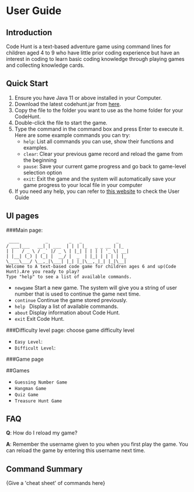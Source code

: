 # User Guide

## Introduction

Code Hunt is a text-based adventure game using command lines for children aged 4 to 9 who have little prior coding experience but have an interest in coding to learn basic coding knowledge through playing games and collecting knowledge cards.

## Quick Start

1. Ensure you have Java 11 or above installed in your Computer.
2. Download the latest codehunt.jar from [here](http://link.to/duke).
3. Copy the file to the folder you want to use as the home folder for your CodeHunt.
4. Double-click the file to start the game.
5. Type the command in the command box and press Enter to execute it. Here are some example commands you can try:
   - `help`: List all commands you can use, show their functions and examples.
   - `clear`: Clear your previous game record and reload the game from the beginning
   - `pause`: Save your current game progress and go back to game-level selection option
   - `exit`: Exit the game and the system will automatically save your game progress to your local file in your computer
6. If you need any help, you can refer to [this website](http://link.to/duke) to check the User Guide


## UI pages
###Main page:
```
 ____          _        _   _             _  
/ ___|___   __| | ___  | | | |_   _ _ __ | |_
| |   / _ \ / _` |/ _ \ | |_| | | | | '_ \| __|
| |__| (_) | (_| |  __/ |  _  | |_| | | | | |_
\____\___/ \__,_|\___| |_| |_|\__,_|_| |_|\__|
Welcome to A text-based code game for children ages 6 and up(Code Hunt).Are you ready to play?
Type "help" to see a list of available commands.
```

- `newgame`     Start a new game. The system will give you a string of user number that is used to continue the game next time.
- `continue`    Continue the game stored previously.
- `help `       Display a list of available commands.
- `about`       Display information about Code Hunt.
- `exit`        Exit Code Hunt.

###Difficulty level page: choose game difficulty level
- `Easy Level`:
- `Difficult Level`:

###Game page



##Games
- `Guessing Number Game`
- `Hangman Game`
- `Quiz Game`
- `Treasure Hunt Game`


## FAQ

**Q**: How do I reload my game? 

**A**: Remember the username given to you when you first play the game. You can reload the game by entering 
this username next time.

## Command Summary

{Give a 'cheat sheet' of commands here}


